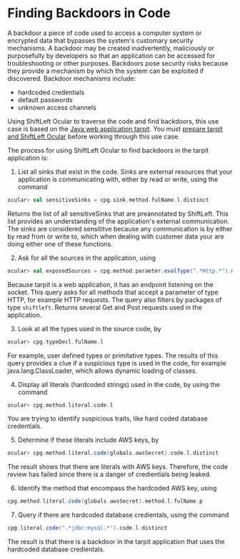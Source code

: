 # Finding Backdoors in Code

A backdoor a piece of code used to access a computer system or encrypted data that bypasses the system's customary security mechanisms. A backdoor may be created inadvertently, maliciously or purposefully by developers so that an application can be accessed for troubleshooting or other purposes. Backdoors pose security risks because they provide a mechanism by which the system can be exploited if discovered. Backdoor mechanisms include:

* hardcoded credentials
* default passwords
* unknown access channels

Using ShiftLeft Ocular to traverse the code and find backdoors, this use case is based on the [Java web application tarpit](https://github.com/conikeec/tarpit). You must [prepare tarpit and ShiftLeft Ocular](../about/tarpit.md) before working through this use case.

The process for using ShiftLeft Ocular to find backdoors in the tarpit application is:

1. List all sinks that exist in the code. Sinks are external resources that your application is communicating with, either by read or write, using the command

```scala
ocular> val sensitiveSinks = cpg.sink.method.fulName.l.distinct
```

Returns the list of all sensitiveSinks that are preannotated by ShiftLeft. This list provides an understanding of the application's external communication. The sinks are considered sensititve because any communication is by either by read from or write to, which when dealing with customer data your are doing either one of these functions.

2. Ask for all the sources in the application, using 

```scala
ocular> val exposedSources = cpg.method.paraeter.evalType(".*Http.*").method.fulName.l.filter(_contains("shiftleft")).distinct 
```

Because tarpit is a web application, it has an endpoint listening on the socket. This query asks for all methods that accept a parameter of type HTTP, for example HTTP requests. The query also filters by packages of type `shiftleft`. Returns several Get and Post requests used in the application.

3. Look at all the types used in the source code, by

```scala
ocular> cpg.typeDecl.fulName.l
```

For example, user defined types or primitative types. The results of this query provides a clue if a suspicious type is used in the code, for example java.lang.ClassLoader, which allows dynamic loading of classes.

4. Display all literals (hardcoded strings) used in the code, by using the command

```scala
ocular> cpg.method.literal.code.l
```

You are trying to identify suspicious traits, like hard coded database credentials. 

5. Determine if these literals include AWS keys, by

```scala
ocular> cpg.method.literal.code(globals.awsSecret).code.l.distinct
```

The result shows that there are literals with AWS keys. Therefore, the code review has failed since there is a danger of credientials being leaked.

6. Identify the method that encompass the hardcoded AWS key, using

```scala
cpg.method.literal.code(globals.awsSecret).method.l.fulName.p
```

7. Query if there are hardcoded database credientals, using the command

```scala
cpg.literal.code(".*jdbc:mysql.*").code.l.distinct
```
The result is that there is a backdoor in the tarpit application that uses the hardcoded database credientals.
